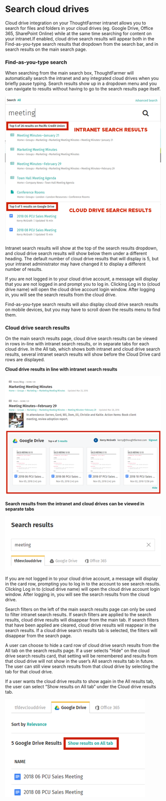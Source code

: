 # Search cloud drives

Cloud drive integration on your ThoughtFarmer intranet allows you to search for files and folders in your cloud drives \(eg. Google Drive, Office 365, SharePoint Online\) while at the same time searching for content on your intranet.If enabled, cloud drive search results will appear both in the Find-as-you-type search results that dropdown from the search bar, and in search results on the main search page.

### Find-as-you-type search

When searching from the main search box, ThoughtFarmer will automatically search the intranet and any integrated cloud drives when you briefly pause typing. Search results show up in a dropdown menu and you can navigate to results without having to go to the search results page itself.

![](../../.gitbook/assets/1%20%2895%29.png)

Intranet search results will show at the top of the search results dropdown, and cloud drive search results will show below them under a different heading. The default number of cloud drive results that will display is 5, but your intranet administrator may have changed it to display a different number of results.  
  
If you are not logged in to your cloud drive account, a message will display that you are not logged in and prompt you to log in. Clicking Log in to \(cloud drive name\) will open the cloud drive account login window. After logging in, you will see the search results from the cloud drive.  
  
Find-as-you-type search results will also display cloud drive search results on mobile devices, but you may have to scroll down the results menu to find them.

### Cloud drive search results

On the main search results page, cloud drive search results can be viewed in rows in-line with intranet search results, or in separate tabs for each cloud drive. In the All tab, which shows both intranet and cloud drive search results, several intranet search results will show before the Cloud Drive card rows are displayed.  
  
**Cloud drive results in line with intranet search results**

![](../../.gitbook/assets/2%20%2834%29.png)

**Search results from the intranet and cloud drives can be viewed in separate tabs**

![](../../.gitbook/assets/3.png)

If you are not logged in to your cloud drive account, a message will display in the card row, prompting you to log in to the account to see search results. Clicking Log in to \(cloud drive name\) will open the cloud drive account login window. After logging in, you will see the search results from the cloud drive.

Search filters on the left of the main search results page can only be used to filter intranet search results. If search filters are applied to the search results, cloud drive results will disappear from the main tab. If search filters that have been applied are cleared, cloud drive results will reappear in the search results. If a cloud drive search results tab is selected, the filters will disappear from the search page.

A user can choose to hide a card row of cloud drive search results from the All tab on the search results page. If a user selects "Hide" on the cloud drive search results card, that setting will be remembered and results from that cloud drive will not show in the user’s All search results tab in future. The user can still view search results from that cloud drive by selecting the tab for that cloud drive.

If a user wants the cloud drive results to show again in the All results tab, the user can select “Show results on All tab” under the Cloud drive results tab.

![](../../.gitbook/assets/4%20%2852%29.png)

